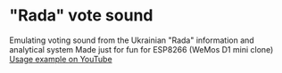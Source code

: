 # "Rada" vote sound
Emulating voting sound from the Ukrainian "Rada" information and analytical system
Made just for fun for ESP8266 (WeMos D1 mini clone)
[Usage example on YouTube](https://www.youtube.com/shorts/AbnifY--DnE?feature=share)
